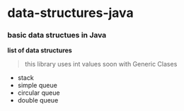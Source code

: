 # data-structures-java
### basic data structues in Java
**list of data structures**
> this library uses int values
> soon with Generic Clases

- stack
- simple queue
- circular queue
- double queue
